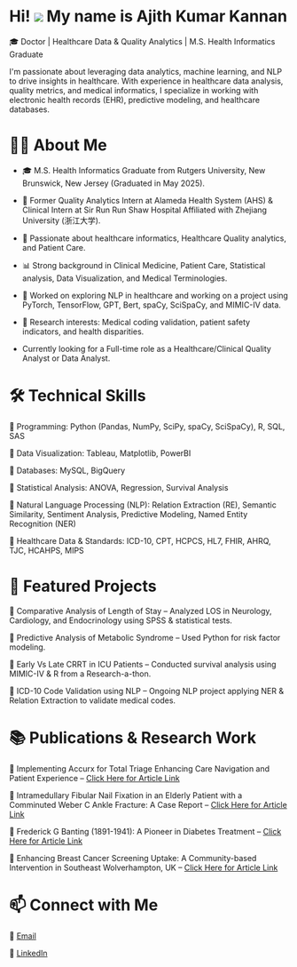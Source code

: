 Hi! ![](https://user-images.githubusercontent.com/18350557/176309783-0785949b-9127-417c-8b55-ab5a4333674e.gif) My name is Ajith Kumar Kannan
==========================================================================================================================================
🎓 Doctor | Healthcare Data & Quality Analytics | M.S. Health Informatics Graduate

I'm passionate about leveraging data analytics, machine learning, and NLP to drive insights in healthcare. With experience in healthcare data analysis, quality metrics, and medical informatics, I specialize in working with electronic health records (EHR), predictive modeling, and healthcare databases.

# 👨‍💻 About Me

* 🎓 M.S. Health Informatics Graduate from Rutgers University, New Brunswick, New Jersey (Graduated in May 2025). 

* 🏥 Former Quality Analytics Intern at Alameda Health System (AHS) & Clinical Intern at Sir Run Run Shaw Hospital Affiliated with Zhejiang University (浙江大学).

* 🔬 Passionate about healthcare informatics, Healthcare Quality analytics, and Patient Care.

* 📊 Strong background in Clinical Medicine, Patient Care, Statistical analysis, Data Visualization, and Medical Terminologies.

* 🤖 Worked on exploring NLP in healthcare and working on a project using PyTorch, TensorFlow, GPT, Bert, spaCy, SciSpaCy, and MIMIC-IV data.

* 📍 Research interests: Medical coding validation, patient safety indicators, and health disparities.

* Currently looking for a Full-time role as a Healthcare/Clinical Quality Analyst or Data Analyst.

# 🛠️ Technical Skills

🔹 Programming: Python (Pandas, NumPy, SciPy, spaCy, SciSpaCy), R, SQL, SAS

🔹 Data Visualization: Tableau, Matplotlib, PowerBI

🔹 Databases: MySQL, BigQuery

🔹 Statistical Analysis: ANOVA, Regression, Survival Analysis

🔹 Natural Language Processing (NLP): Relation Extraction (RE), Semantic Similarity, Sentiment Analysis, Predictive Modeling, Named Entity Recognition (NER)

🔹 Healthcare Data & Standards: ICD-10, CPT, HCPCS, HL7, FHIR, AHRQ, TJC, HCAHPS, MIPS

# 🚀 Featured Projects

📌 Comparative Analysis of Length of Stay – Analyzed LOS in Neurology, Cardiology, and Endocrinology using SPSS & statistical tests.

📌 Predictive Analysis of Metabolic Syndrome – Used Python for risk factor modeling.

📌 Early Vs Late CRRT in ICU Patients – Conducted survival analysis using MIMIC-IV & R from a Research-a-thon.

📌 ICD-10 Code Validation using NLP – Ongoing NLP project applying NER & Relation Extraction to validate medical codes.


# 📚 Publications & Research Work

📝 Implementing Accurx for Total Triage Enhancing Care Navigation and Patient Experience – [Click Here for Article Link](https://www.cureus.com/articles/328144-implementing-accurx-for-total-triage-enhancing-care-navigation-and-patient-experience#!/)

📝 Intramedullary Fibular Nail Fixation in an Elderly Patient with a Comminuted Weber C Ankle Fracture: A Case Report – [Click Here for Article Link](https://jocr.co.in/wp/2025/06/01/intramedullary-fibular-nail-fixation-in-an-elderly-patient-with-a-comminuted-weber-c-ankle-fracture-a-case-report/) 

📝 Frederick G Banting (1891-1941): A Pioneer in Diabetes Treatment – [Click Here for Article Link](https://www.cureus.com/articles/290762#!/)

📝 Enhancing Breast Cancer Screening Uptake: A Community-based Intervention in Southeast Wolverhampton, UK – [Click Here for Article Link](https://www.cureus.com/articles/380558-enhancing-breast-cancer-screening-uptake-a-community-based-intervention-in-southeast-wolverhampton-uk#!/) 

# 📫 Connect with Me

📧 [Email](mailto:ajith.kumar760@gmail.com)

💼 [LinkedIn](https://www.linkedin.com/in/ajithkumarkannan/)
